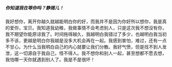 ##### 你知道我在等你吗？静猪儿！





我好想你，离开你越久就越能明白你的好，而我并不是因为你好所以想你，我是真的爱你，宝贝。我知道我幼稚，我做事情不会考虑别人，只是这次我不想没有你，我不期望你能原谅我了。时间拖得越久，我越明白我错过了多少，也越明白我当初多不该，更越是明白你我越是没多大机会再在一起。我感到害怕，难过，还有一点不甘心。为什么当我明白自己的内心就要让我们分散。我好气愤，但是找不到人发泄，这一切源自于我自己，怪不得人。我不想你和别人一起，甚至想都不愿去想，我怕哪一天你就遇到别人了。我是不是很坏！
